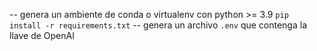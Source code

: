 -- genera un ambiente de conda o virtualenv con python >= 3.9
`pip install -r requirements.txt`
-- genera un archivo `.env` que contenga la llave de OpenAI
